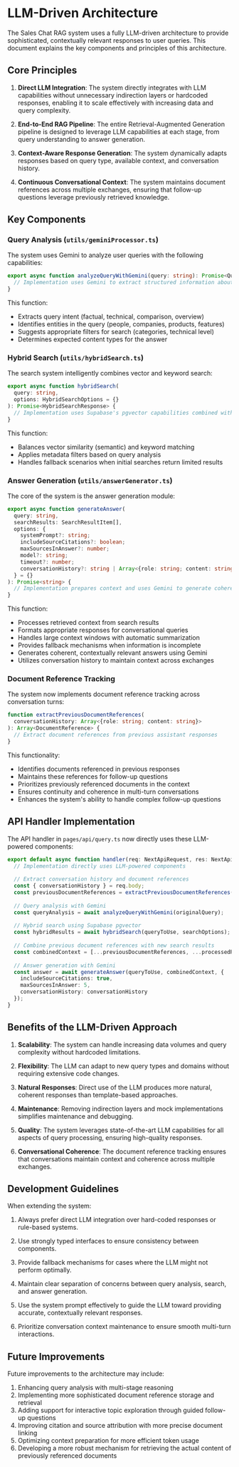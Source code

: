 # LLM-Driven Architecture

The Sales Chat RAG system uses a fully LLM-driven architecture to provide sophisticated, contextually relevant responses to user queries. This document explains the key components and principles of this architecture.

## Core Principles

1. **Direct LLM Integration**: The system directly integrates with LLM capabilities without unnecessary indirection layers or hardcoded responses, enabling it to scale effectively with increasing data and query complexity.

2. **End-to-End RAG Pipeline**: The entire Retrieval-Augmented Generation pipeline is designed to leverage LLM capabilities at each stage, from query understanding to answer generation.

3. **Context-Aware Response Generation**: The system dynamically adapts responses based on query type, available context, and conversation history.

4. **Continuous Conversational Context**: The system maintains document references across multiple exchanges, ensuring that follow-up questions leverage previously retrieved knowledge.

## Key Components

### Query Analysis (`utils/geminiProcessor.ts`)

The system uses Gemini to analyze user queries with the following capabilities:

```typescript
export async function analyzeQueryWithGemini(query: string): Promise<QueryAnalysisResult> {
  // Implementation uses Gemini to extract structured information about query intent and entities
}
```

This function:
- Extracts query intent (factual, technical, comparison, overview)
- Identifies entities in the query (people, companies, products, features)
- Suggests appropriate filters for search (categories, technical level)
- Determines expected content types for the answer

### Hybrid Search (`utils/hybridSearch.ts`)

The search system intelligently combines vector and keyword search:

```typescript
export async function hybridSearch(
  query: string,
  options: HybridSearchOptions = {}
): Promise<HybridSearchResponse> {
  // Implementation uses Supabase's pgvector capabilities combined with text search
}
```

This function:
- Balances vector similarity (semantic) and keyword matching
- Applies metadata filters based on query analysis
- Handles fallback scenarios when initial searches return limited results

### Answer Generation (`utils/answerGenerator.ts`)

The core of the system is the answer generation module:

```typescript
export async function generateAnswer(
  query: string, 
  searchResults: SearchResultItem[],
  options: {
    systemPrompt?: string;
    includeSourceCitations?: boolean;
    maxSourcesInAnswer?: number;
    model?: string;
    timeout?: number;
    conversationHistory?: string | Array<{role: string; content: string}>;
  } = {}
): Promise<string> {
  // Implementation prepares context and uses Gemini to generate coherent responses
}
```

This function:
- Processes retrieved context from search results
- Formats appropriate responses for conversational queries
- Handles large context windows with automatic summarization
- Provides fallback mechanisms when information is incomplete
- Generates coherent, contextually relevant answers using Gemini
- Utilizes conversation history to maintain context across exchanges

### Document Reference Tracking

The system now implements document reference tracking across conversation turns:

```typescript
function extractPreviousDocumentReferences(
  conversationHistory: Array<{role: string; content: string}>
): Array<DocumentReference> {
  // Extract document references from previous assistant responses
}
```

This functionality:
- Identifies documents referenced in previous responses
- Maintains these references for follow-up questions
- Prioritizes previously referenced documents in the context
- Ensures continuity and coherence in multi-turn conversations
- Enhances the system's ability to handle complex follow-up questions

## API Handler Implementation

The API handler in `pages/api/query.ts` now directly uses these LLM-powered components:

```typescript
export default async function handler(req: NextApiRequest, res: NextApiResponse) {
  // Implementation directly uses LLM-powered components
  
  // Extract conversation history and document references
  const { conversationHistory } = req.body;
  const previousDocumentReferences = extractPreviousDocumentReferences(conversationHistory);
  
  // Query analysis with Gemini
  const queryAnalysis = await analyzeQueryWithGemini(originalQuery);
  
  // Hybrid search using Supabase pgvector
  const hybridResults = await hybridSearch(queryToUse, searchOptions);
  
  // Combine previous document references with new search results
  const combinedContext = [...previousDocumentReferences, ...processedResults];
  
  // Answer generation with Gemini
  const answer = await generateAnswer(queryToUse, combinedContext, {
    includeSourceCitations: true,
    maxSourcesInAnswer: 5,
    conversationHistory: conversationHistory
  });
}
```

## Benefits of the LLM-Driven Approach

1. **Scalability**: The system can handle increasing data volumes and query complexity without hardcoded limitations.

2. **Flexibility**: The LLM can adapt to new query types and domains without requiring extensive code changes.

3. **Natural Responses**: Direct use of the LLM produces more natural, coherent responses than template-based approaches.

4. **Maintenance**: Removing indirection layers and mock implementations simplifies maintenance and debugging.

5. **Quality**: The system leverages state-of-the-art LLM capabilities for all aspects of query processing, ensuring high-quality responses.

6. **Conversational Coherence**: The document reference tracking ensures that conversations maintain context and coherence across multiple exchanges.

## Development Guidelines

When extending the system:

1. Always prefer direct LLM integration over hard-coded responses or rule-based systems.

2. Use strongly typed interfaces to ensure consistency between components.

3. Provide fallback mechanisms for cases where the LLM might not perform optimally.

4. Maintain clear separation of concerns between query analysis, search, and answer generation.

5. Use the system prompt effectively to guide the LLM toward providing accurate, contextually relevant responses.

6. Prioritize conversation context maintenance to ensure smooth multi-turn interactions.

## Future Improvements

Future improvements to the architecture may include:

1. Enhancing query analysis with multi-stage reasoning
2. Implementing more sophisticated document reference storage and retrieval
3. Adding support for interactive topic exploration through guided follow-up questions
4. Improving citation and source attribution with more precise document linking
5. Optimizing context preparation for more efficient token usage
6. Developing a more robust mechanism for retrieving the actual content of previously referenced documents 